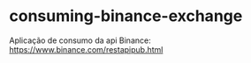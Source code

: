 # consuming-binance-exchange
Aplicação de consumo da api Binance: https://www.binance.com/restapipub.html
